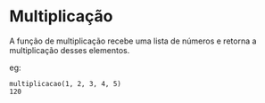 # Multiplicação

A função de multiplicação recebe uma lista de números e retorna a multiplicação desses elementos.

eg:
```
multiplicacao(1, 2, 3, 4, 5)
120
```
